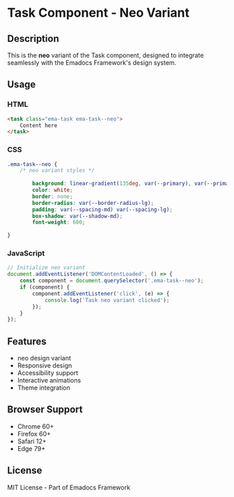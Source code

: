 # Task Component - Neo Variant

## Description
This is the **neo** variant of the Task component, designed to integrate seamlessly with the Emadocs Framework's design system.

## Usage

### HTML
```html
<task class="ema-task ema-task--neo">
    Content here
</task>
```

### CSS
```css
.ema-task--neo {
    /* neo variant styles */
    
        background: linear-gradient(135deg, var(--primary), var(--primary-dark));
        color: white;
        border: none;
        border-radius: var(--border-radius-lg);
        padding: var(--spacing-md) var(--spacing-lg);
        box-shadow: var(--shadow-md);
        font-weight: 600;
    
}
```

### JavaScript
```javascript
// Initialize neo variant
document.addEventListener('DOMContentLoaded', () => {
    const component = document.querySelector('.ema-task--neo');
    if (component) {
        component.addEventListener('click', (e) => {
            console.log('Task neo variant clicked');
        });
    }
});
```

## Features
- neo design variant
- Responsive design
- Accessibility support
- Interactive animations
- Theme integration

## Browser Support
- Chrome 60+
- Firefox 60+
- Safari 12+
- Edge 79+

## License
MIT License - Part of Emadocs Framework

